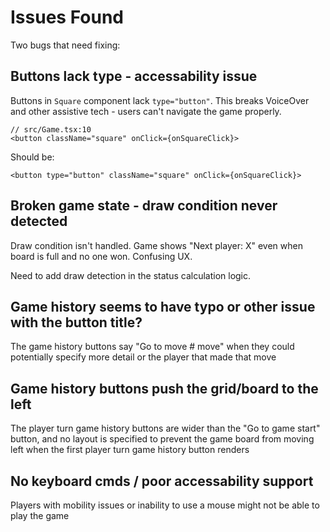 # Issues Found

Two bugs that need fixing:

## Buttons lack type - accessability issue
Buttons in `Square` component lack `type="button"`. This breaks VoiceOver and other assistive tech - users can't navigate the game properly.

```tsx
// src/Game.tsx:10
<button className="square" onClick={onSquareClick}>
```

Should be:
```tsx
<button type="button" className="square" onClick={onSquareClick}>
```

## Broken game state - draw condition never detected
Draw condition isn't handled. Game shows "Next player: X" even when board is full and no one won. Confusing UX.

Need to add draw detection in the status calculation logic.

## Game history seems to have typo or other issue with the button title?
The game history buttons say "Go to move # move" when they could potentially specify more detail or
the player that made that move

## Game history buttons push the grid/board to the left
The player turn game history buttons are wider than the "Go to game start" button, and no layout is
specified to prevent the game board from moving left when the first player turn game history button renders

## No keyboard cmds / poor accessability support
Players with mobility issues or inability to use a mouse might not be able to play the game
